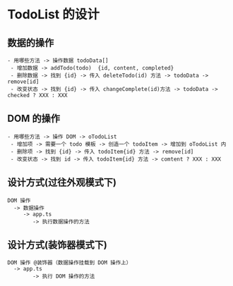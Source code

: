 # TodoList 的设计
## 数据的操作
	- 用哪些方法 -> 操作数据 todoData[]
     - 增加数据 -> addTodo(todo)  {id, content, completed}
     - 删除数据 -> 找到 {id} -> 传入 deleteTodo(id) 方法 -> todoData -> remove[id]
     - 改变状态 -> 找到 {id} -> 传入 changeComplete(id)方法 -> todoData -> checked ? XXX : XXX

## DOM 的操作
	- 用哪些方法 -> 操作 DOM -> oTodoList
	 - 增加项 -> 需要一个 todo 模板 -> 创造一个 todoItem -> 增加到 oTodoList 内
	 - 删除项 -> 找到 {id} -> 传入 todoItem{id} 方法 -> remove[id]
	 - 改变状态 -> 找到 id -> 传入 todoItem{id} 方法 -> comtent ? XXX : XXX


## 设计方式(过往外观模式下)
    DOM 操作 
      -> 数据操作
	     -> app.ts
		 	-> 执行数据操作的方法

## 设计方式(装饰器模式下)
    DOM 操作 @装饰器（数据操作挂载到 DOM 操作上）
	  -> app.ts
		 	-> 执行 DOM 操作的方法